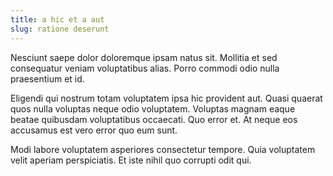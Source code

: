 ```yaml
---
title: a hic et a aut
slug: ratione deserunt
---
```


Nesciunt saepe dolor doloremque ipsam natus sit. Mollitia et sed consequatur veniam voluptatibus alias. Porro commodi odio nulla praesentium et id.

Eligendi qui nostrum totam voluptatem ipsa hic provident aut. Quasi quaerat quos nulla voluptas neque odio voluptatem. Voluptas magnam eaque beatae quibusdam voluptatibus occaecati. Quo error et. At neque eos accusamus est vero error quo eum sunt.

Modi labore voluptatem asperiores consectetur tempore. Quia voluptatem velit aperiam perspiciatis. Et iste nihil quo corrupti odit qui.
